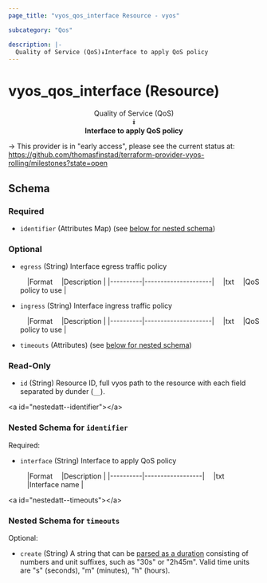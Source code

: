 ```yaml
---
page_title: "vyos_qos_interface Resource - vyos"

subcategory: "Qos"

description: |- 
  Quality of Service (QoS)⯯Interface to apply QoS policy
---
```


# vyos_qos_interface (Resource)
<center>

Quality of Service (QoS)  
⯯  
**Interface to apply QoS policy**


</center>

-> This provider is in "early access", please see the current status at: https://github.com/thomasfinstad/terraform-provider-vyos-rolling/milestones?state=open

## Schema

### Required

- `identifier` (Attributes Map) (see [below for nested schema](#nestedatt--identifier))

### Optional

- `egress` (String) Interface egress traffic policy

    &emsp;|Format  &emsp;|Description        |
    |----------|---------------------|
    &emsp;|txt     &emsp;|QoS policy to use  |
- `ingress` (String) Interface ingress traffic policy

    &emsp;|Format  &emsp;|Description        |
    |----------|---------------------|
    &emsp;|txt     &emsp;|QoS policy to use  |
- `timeouts` (Attributes) (see [below for nested schema](#nestedatt--timeouts))

### Read-Only

- `id` (String) Resource ID, full vyos path to the resource with each field separated by dunder (`__`).

&lt;a id=&#34;nestedatt--identifier&#34;&gt;&lt;/a&gt;
### Nested Schema for `identifier`

Required:

- `interface` (String) Interface to apply QoS policy

    &emsp;|Format  &emsp;|Description     |
    |----------|------------------|
    &emsp;|txt     &emsp;|Interface name  |


&lt;a id=&#34;nestedatt--timeouts&#34;&gt;&lt;/a&gt;
### Nested Schema for `timeouts`

Optional:

- `create` (String) A string that can be [parsed as a duration](https://pkg.go.dev/time#ParseDuration) consisting of numbers and unit suffixes, such as &#34;30s&#34; or &#34;2h45m&#34;. Valid time units are &#34;s&#34; (seconds), &#34;m&#34; (minutes), &#34;h&#34; (hours).  
